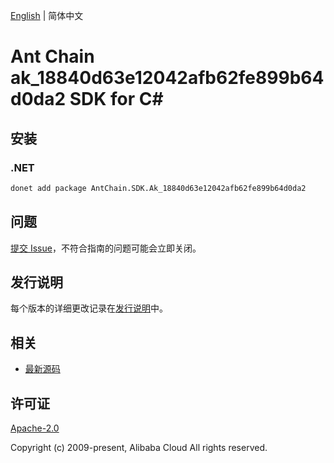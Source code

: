 [English](README.md) | 简体中文

# Ant Chain ak_18840d63e12042afb62fe899b64d0da2 SDK for C#

## 安装

### .NET

```bash
donet add package AntChain.SDK.Ak_18840d63e12042afb62fe899b64d0da2
```

## 问题

[提交 Issue](https://github.com/alipay/antchain-openapi-prod-sdk/issues/new)，不符合指南的问题可能会立即关闭。

## 发行说明

每个版本的详细更改记录在[发行说明](./ChangeLog.txt)中。

## 相关

* [最新源码](https://github.com/antchain-openapi-prod-sdk)

## 许可证

[Apache-2.0](http://www.apache.org/licenses/LICENSE-2.0)

Copyright (c) 2009-present, Alibaba Cloud All rights reserved.
